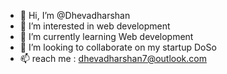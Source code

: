 - 👋 Hi, I’m @Dhevadharshan
- 👀 I’m interested in web development
- 🌱 I’m currently learning Web development
- 💞️ I’m looking to collaborate on my startup DoSo
- 📫 reach me : dhevadharshan7@outlook.com

<!---
Dhevadharshan/Dhevadharshan is a ✨ special ✨ repository because its `README.md` (this file) appears on your GitHub profile.
You can click the Preview link to take a look at your changes.
--->
